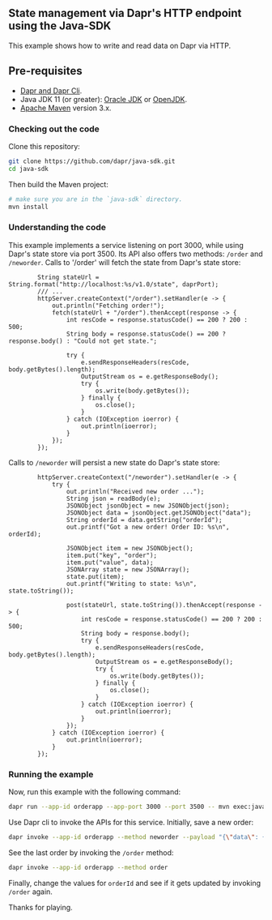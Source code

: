 ## State management via Dapr's HTTP endpoint using the Java-SDK

This example shows how to write and read data on Dapr via HTTP. 

## Pre-requisites

* [Dapr and Dapr Cli](https://github.com/dapr/docs/blob/master/getting-started/environment-setup.md#environment-setup).
* Java JDK 11 (or greater): [Oracle JDK](https://www.oracle.com/technetwork/java/javase/downloads/index.html#JDK11) or [OpenJDK](https://jdk.java.net/13/).
* [Apache Maven](https://maven.apache.org/install.html) version 3.x.

### Checking out the code

Clone this repository:

```sh
git clone https://github.com/dapr/java-sdk.git
cd java-sdk
```

Then build the Maven project:

```sh
# make sure you are in the `java-sdk` directory.
mvn install
```

### Understanding the code

This example implements a service listening on port 3000, while using Dapr's state store via port 3500. Its API also offers two methods: `/order` and `/neworder`. Calls to '/order' will fetch the state from Dapr's state store:

```
        String stateUrl = String.format("http://localhost:%s/v1.0/state", daprPort);
        /// ...
        httpServer.createContext("/order").setHandler(e -> {
            out.println("Fetching order!");
            fetch(stateUrl + "/order").thenAccept(response -> {
                int resCode = response.statusCode() == 200 ? 200 : 500;
                String body = response.statusCode() == 200 ? response.body() : "Could not get state.";

                try {
                    e.sendResponseHeaders(resCode, body.getBytes().length);
                    OutputStream os = e.getResponseBody();
                    try {
                        os.write(body.getBytes());
                    } finally {
                        os.close();
                    }
                } catch (IOException ioerror) {
                    out.println(ioerror);
                }
            });
        });
```

Calls to `/neworder` will persist a new state do Dapr's state store:
```
        httpServer.createContext("/neworder").setHandler(e -> {
            try {
                out.println("Received new order ...");
                String json = readBody(e);
                JSONObject jsonObject = new JSONObject(json);
                JSONObject data = jsonObject.getJSONObject("data");
                String orderId = data.getString("orderId");
                out.printf("Got a new order! Order ID: %s\n", orderId);

                JSONObject item = new JSONObject();
                item.put("key", "order");
                item.put("value", data);
                JSONArray state = new JSONArray();
                state.put(item);
                out.printf("Writing to state: %s\n", state.toString());

                post(stateUrl, state.toString()).thenAccept(response -> {
                    int resCode = response.statusCode() == 200 ? 200 : 500;
                    String body = response.body();
                    try {
                        e.sendResponseHeaders(resCode, body.getBytes().length);
                        OutputStream os = e.getResponseBody();
                        try {
                            os.write(body.getBytes());
                        } finally {
                            os.close();
                        }
                    } catch (IOException ioerror) {
                        out.println(ioerror);
                    }
                });
            } catch (IOException ioerror) {
                out.println(ioerror);
            }
        });
```

### Running the example

Now, run this example with the following command:
```sh
dapr run --app-id orderapp --app-port 3000 --port 3500 -- mvn exec:java -pl=examples -Dexec.mainClass=io.dapr.examples.state.http.OrderManager
```

Use Dapr cli to invoke the APIs for this service. Initially, save a new order:
```sh
dapr invoke --app-id orderapp --method neworder --payload "{\"data\": { \"orderId\": \"41\" } }"
```

See the last order by invoking the `/order` method:
```sh
dapr invoke --app-id orderapp --method order
```

Finally, change the values for `orderId` and see if it gets updated by invoking `/order` again.

Thanks for playing.